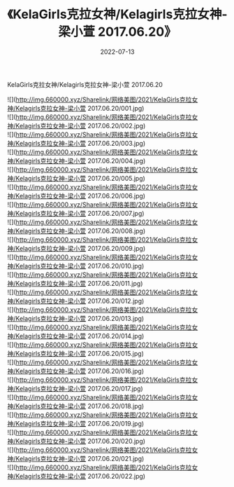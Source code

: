 ﻿---
layout: post
title:  《KelaGirls克拉女神/Kelagirls克拉女神-梁小萱 2017.06.20》
date:   2022-07-13
img: http://img.660000.xyz/Sharelink/网络美图/2021/KelaGirls克拉女神/Kelagirls克拉女神-梁小萱 2017.06.20/000.jpg
categories: [美女, 清纯, 唯美]
---

KelaGirls克拉女神/Kelagirls克拉女神-梁小萱 2017.06.20

 ![](http://img.660000.xyz/Sharelink/网络美图/2021/KelaGirls克拉女神/Kelagirls克拉女神-梁小萱 2017.06.20/001.jpg) <br>![](http://img.660000.xyz/Sharelink/网络美图/2021/KelaGirls克拉女神/Kelagirls克拉女神-梁小萱 2017.06.20/002.jpg) <br>![](http://img.660000.xyz/Sharelink/网络美图/2021/KelaGirls克拉女神/Kelagirls克拉女神-梁小萱 2017.06.20/003.jpg) <br>![](http://img.660000.xyz/Sharelink/网络美图/2021/KelaGirls克拉女神/Kelagirls克拉女神-梁小萱 2017.06.20/004.jpg) <br>![](http://img.660000.xyz/Sharelink/网络美图/2021/KelaGirls克拉女神/Kelagirls克拉女神-梁小萱 2017.06.20/005.jpg) <br>![](http://img.660000.xyz/Sharelink/网络美图/2021/KelaGirls克拉女神/Kelagirls克拉女神-梁小萱 2017.06.20/006.jpg) <br>![](http://img.660000.xyz/Sharelink/网络美图/2021/KelaGirls克拉女神/Kelagirls克拉女神-梁小萱 2017.06.20/007.jpg) <br>![](http://img.660000.xyz/Sharelink/网络美图/2021/KelaGirls克拉女神/Kelagirls克拉女神-梁小萱 2017.06.20/008.jpg) <br>![](http://img.660000.xyz/Sharelink/网络美图/2021/KelaGirls克拉女神/Kelagirls克拉女神-梁小萱 2017.06.20/009.jpg) <br>![](http://img.660000.xyz/Sharelink/网络美图/2021/KelaGirls克拉女神/Kelagirls克拉女神-梁小萱 2017.06.20/010.jpg) <br>![](http://img.660000.xyz/Sharelink/网络美图/2021/KelaGirls克拉女神/Kelagirls克拉女神-梁小萱 2017.06.20/011.jpg) <br>![](http://img.660000.xyz/Sharelink/网络美图/2021/KelaGirls克拉女神/Kelagirls克拉女神-梁小萱 2017.06.20/012.jpg) <br>![](http://img.660000.xyz/Sharelink/网络美图/2021/KelaGirls克拉女神/Kelagirls克拉女神-梁小萱 2017.06.20/013.jpg) <br>![](http://img.660000.xyz/Sharelink/网络美图/2021/KelaGirls克拉女神/Kelagirls克拉女神-梁小萱 2017.06.20/014.jpg) <br>![](http://img.660000.xyz/Sharelink/网络美图/2021/KelaGirls克拉女神/Kelagirls克拉女神-梁小萱 2017.06.20/015.jpg) <br>![](http://img.660000.xyz/Sharelink/网络美图/2021/KelaGirls克拉女神/Kelagirls克拉女神-梁小萱 2017.06.20/016.jpg) <br>![](http://img.660000.xyz/Sharelink/网络美图/2021/KelaGirls克拉女神/Kelagirls克拉女神-梁小萱 2017.06.20/017.jpg) <br>![](http://img.660000.xyz/Sharelink/网络美图/2021/KelaGirls克拉女神/Kelagirls克拉女神-梁小萱 2017.06.20/018.jpg) <br>![](http://img.660000.xyz/Sharelink/网络美图/2021/KelaGirls克拉女神/Kelagirls克拉女神-梁小萱 2017.06.20/019.jpg) <br>![](http://img.660000.xyz/Sharelink/网络美图/2021/KelaGirls克拉女神/Kelagirls克拉女神-梁小萱 2017.06.20/020.jpg) <br>![](http://img.660000.xyz/Sharelink/网络美图/2021/KelaGirls克拉女神/Kelagirls克拉女神-梁小萱 2017.06.20/021.jpg) <br>![](http://img.660000.xyz/Sharelink/网络美图/2021/KelaGirls克拉女神/Kelagirls克拉女神-梁小萱 2017.06.20/022.jpg) <br>